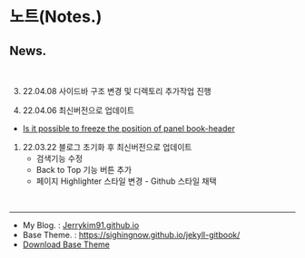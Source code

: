 # 노트(Notes.)

## News.

<br>

3. 22.04.08 사이드바 구조 변경 및 디렉토리 추가작업 진행 

2. 22.04.06 최신버전으로 업데이트
- [Is it possible to freeze the position of panel book-header](https://github.com/sighingnow/jekyll-gitbook/issues/18)

1. 22.03.22 블로그 초기화 후 최신버전으로 업데이트
    - 검색기능 수정
    - Back to Top 기능 버튼 추가    
    - 페이지 Highlighter 스타일 변경 - Github 스타일 채택 

<br>

---



<!-- #  My Blog. : [Jerrykim91.github.io](https://Jerrykim91.github.io/) -->

- My Blog. : [Jerrykim91.github.io](https://Jerrykim91.github.io/)
- Base Theme. : https://sighingnow.github.io/jekyll-gitbook/
- [Download Base Theme](https://github.com/sighingnow/jekyll-gitbook/archive/master.zip)

<br>

<!-- ### Sample  -->
<!-- https://github.com/madplay/madplay.github.io/blob/master/timeline.html -->
<!-- https://app.travis-ci.com/github/Jerrykim91/jerrykim91.github.io/settings -->


<!-- https://github.com/algolia/algoliasearch-jekyll-hyde -->
<!-- https://github.com/algolia/jekyll-algolia-example -->
<!-- https://community.algolia.com/jekyll-algolia-example/ -->
<!-- https://github.com/algolia/algoliasearch-jekyll -->
<!-- https://github.com/algolia/jekyll-algolia -->


<!-- https://github.com/algolia/algoliasearch-client-javascript -->

<!-- https://www.algolia.com/apps/SX0PUH59XX/explorer/browse/Jerry's_CodeBook?searchMode=search -->


<!-- https://github.com/mmistakes/minimal-mistakes/blob/master/_includes/head.html -->